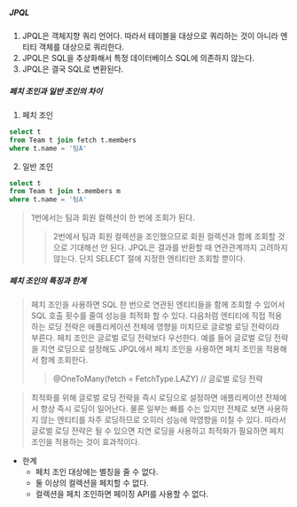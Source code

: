 ##### JPQL
1. JPQL은 객체지향 쿼리 언어다. 따라서 테이블을 대상으로 쿼리하는 것이 아니라 엔티티 객체를 대상으로 쿼리한다.
2. JPQL은 SQL을 추상화해서 특정 데이터베이스 SQL에 의존하지 않는다.
3. JPQL은 결국 SQL로 변환된다. 

##### 페치 조인과 일반 조인의 차이
1. 페치 조인
```sql
select t
from Team t join fetch t.members
where t.name = '팀A'
```

2. 일반 조인
```sql
select t 
from Team t join t.members m
where t.name = '팀A'
```
> 1번에서는 팀과 회원 컬렉션이 한 번에 조회가 된다.
> > 2번에서 팀과 회원 컬렉션을 조인했으므로 회원 컬렉션과 함께 조회할 것으로 기대해선 안 된다.
> JPQL은 결과를 반환할 때 연관관계까지 고려하지 않는다. 단지 SELECT 절에 지정한 엔티티만 조회할 뿐이다.

##### 페치 조인의 특징과 한계
> 페치 조인을 사용하면 SQL 한 번으로 연관된 엔티티들을 함께 조회할 수 있어서 SQL 호출 횟수를 줄여 성능을 최적화 할 수 있다.
> 다음처럼 엔티티에 직접 적용하는 로딩 전략은 애플리케이션 전체에 영향을 미치므로 글로벌 로딩 전략이라 부른다. 페치 조인은
> 글로벌 로딩 전략보다 우선한다. 예를 들어 글로벌 로딩 전략을 지연 로딩으로 설정해도 JPQL에서 페치 조인을 사용하면
> 페치 조인을 적용해서 함께 조회한다.
> > @OneToMany(fetch = FetchType.LAZY) // 글로벌 로딩 전략

> 최적화를 위해 글로벌 로딩 전략을 즉시 로딩으로 설정하면 애플리케이션 전체에서 항상 즉시 로딩이 일어난다.
> 물론 일부는 빠를 수는 있지만 전체로 보면 사용하지 않는 엔티티를 자주 로딩하므로 오히러 성능에 악영향을 미칠 수 있다.
> 따라서 글로벌 로딩 전략은 될 수 있으면 지연 로딩을 사용하고 최적화가 필요하면 페치 조인을 적용하는 것이 효과적이다.

- 한계
  - 페치 조인 대상에는 별칭을 줄 수 없다.
  - 둘 이상의 컬렉션을 페치할 수 없다.
  - 컬렉션을 페치 조인하면 페이징 API를 사용할 수 없다.